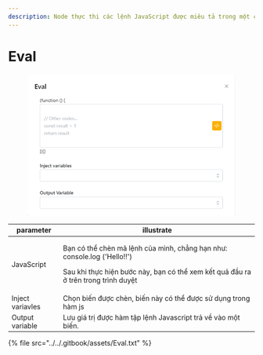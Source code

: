 ```yaml
---
description: Node thực thi các lệnh JavaScript được miêu tả trong một chuỗi.
---
```


# Eval

<figure><img src="../../.gitbook/assets/image (1) (1) (2).png" alt=""><figcaption></figcaption></figure>

| parameter         | illustrate                                                                                                                                                                |
| ----------------- | ------------------------------------------------------------------------------------------------------------------------------------------------------------------------- |
| JavaScript        | <p>Bạn có thể chèn mã lệnh của mình, chẳng hạn như: console.log ('Hello!!') </p><p>Sau khi thực hiện bước này, bạn có thể xem kết quả đầu ra ở trên trong trình duyệt</p> |
| Inject variavles  | Chọn biến được chèn, biến này có thể được sử dụng trong hàm js                                                                                                            |
| Output variable   | Lưu giá trị được hàm tập lệnh Javascript trả về vào một biến.                                                                                                             |



{% file src="../../.gitbook/assets/Eval.txt" %}

